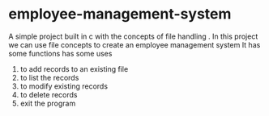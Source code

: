 # employee-management-system
A simple project built in c with the concepts of file handling .
In this project we can use file concepts to create an employee management system
It has some functions has some uses
1. to add records to an existing file
2. to list the records
3. to modify existing records
4. to delete records
5. exit the program
